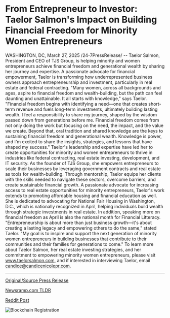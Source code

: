 # From Entrepreneur to Investor: Taelor Salmon's Impact on Building Financial Freedom for Minority Women Entrepreneurs

WASHINGTON, DC, March 27, 2025 /24-7PressRelease/ -- Taelor Salmon, President and CEO of TJS Group, is helping minority and women entrepreneurs achieve financial freedom and generational wealth by sharing her journey and expertise. A passionate advocate for financial empowerment, Taelor is transforming how underrepresented business owners approach entrepreneurship and investment, particularly in real estate and federal contracting.  "Many women, across all backgrounds and ages, aspire to financial freedom and wealth-building, but the path can feel daunting and unattainable. It all starts with knowledge," says Taelor. "Financial freedom begins with identifying a need—one that creates short-term revenue and fuels long-term investments, ultimately building lasting wealth. I feel a responsibility to share my journey, shaped by the wisdom passed down from generations before me. Financial freedom comes from not only doing the work but focusing on the need, the impact, and the value we create. Beyond that, oral tradition and shared knowledge are the keys to sustaining financial freedom and generational wealth. Knowledge is power, and I'm excited to share the insights, strategies, and lessons that have shaped my success."  Taelor's leadership and expertise have led her to create opportunities for minority and women entrepreneurs to thrive in industries like federal contracting, real estate investing, development, and IT security. As the founder of TJS Group, she empowers entrepreneurs to scale their businesses by leveraging government contracts and real estate as tools for wealth-building. Through mentorship, Taelor equips her clients with the skills needed to navigate these sectors, overcome barriers, and create sustainable financial growth.  A passionate advocate for increasing access to real estate opportunities for minority entrepreneurs, Taelor's work extends to promoting affordable housing and financial education as well. She is dedicated to advocating for National Fair Housing in Washington, D.C., which is nationally recognized in April, helping individuals build wealth through strategic investments in real estate. In addition, speaking more on financial freedom as April is also the national month for Financial Litteracy.  "Entrepreneurship is about more than just business growth—it's about creating a lasting legacy and empowering others to do the same," stated Taelor. "My goal is to inspire and support the next generation of minority women entrepreneurs in building businesses that contribute to their communities and their families for generations to come."  To learn more about Taelor Salmon, her real estate investing strategies, and her commitment to empowering minority women entrepreneurs, please visit www.taelorsalmon.com, and if interested in interviewing Taelor, email candice@candicenicolepr.com. 

---

[Original/Source Press Release](https://www.24-7pressrelease.com/press-release/521070/from-entrepreneur-to-investor-taelor-salmons-impact-on-building-financial-freedom-for-minority-women-entrepreneurs)
                    

[Newsramp.com TLDR](https://newsramp.com/curated-news/taelor-salmon-of-tjs-group-empowers-minority-entrepreneurs-for-financial-freedom/93813c1dcde25147ef598241c7d5310f) 

 



[Reddit Post](https://www.reddit.com/r/Leadership_Management/comments/1jkybjq/taelor_salmon_of_tjs_group_empowers_minority/) 



![Blockchain Registration](https://cdn.newsramp.app/24-7PressRelease/qrcode/253/27/mendvFWk.webp)